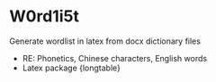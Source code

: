# W0rd1i5t
Generate wordlist in latex from docx dictionary files
  - RE: Phonetics, Chinese characters, English words
  - Latex package {longtable}

